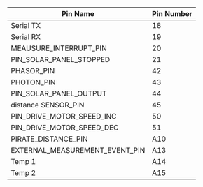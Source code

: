 | Pin Name                       | Pin Number |
|--------------------------------|------------|
| Serial TX                      | 18         |
| Serial RX                      | 19         |
| MEAUSURE_INTERRUPT_PIN         | 20         |
| PIN_SOLAR_PANEL_STOPPED        | 21         |
| PHASOR_PIN                     | 42         |
| PHOTON_PIN                     | 43         |
| PIN_SOLAR_PANEL_OUTPUT         | 44         |
| distance SENSOR_PIN            | 45         |
| PIN_DRIVE_MOTOR_SPEED_INC      | 50         |
| PIN_DRIVE_MOTOR_SPEED_DEC      | 51         |
| PIRATE_DISTANCE_PIN            | A10        |
| EXTERNAL_MEASUREMENT_EVENT_PIN | A13        |
| Temp 1                         | A14        |
| Temp 2                         | A15        |